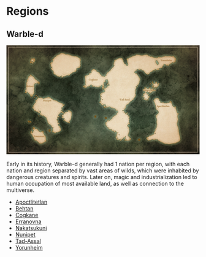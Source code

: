 # Regions

<meta property="og:description" content="Regions of Warble, mostly on Warble-d and Tone.">

## Warble-d

![Warble-d](warble-d.png)

Early in its history, Warble-d generally had 1 nation per region, with each nation and region separated by vast areas of wilds, which were inhabited by dangerous creatures and spirits. Later on, magic and industrialization led to human occupation of most available land, as well as connection to the multiverse.

- [Apoctlitetlan](apoctlitetlan.md)
- [Behtan](behtan.md)
- [Cogkane](cogkane.md)
- [Erranovna](erranovna.md)
- [Nakatsukuni](nakatsukuni.md)
- [Nunipet](nunipet.md)
- [Tad-Assal](tad-assal.md)
- [Yorunheim](yorunheim.md)